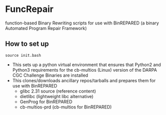 # FuncRepair
function-based Binary Rewriting scripts for use with BinREPARED (a binary Automated Program Repair Framework)

## How to set up
`source init.bash` 
* This sets up a python virtual environment that ensures that Python2 and Python3 requirements for the cb-multios (Linux) version of the DARPA CGC Challenge Binaries are installed
* This clones/downloads ancillary repos/tarballs and prepares them for use with BinREPARED
  * glibc 2.31 source (reference content)
  * dietlibc (lightweight libc alternative)
  * GenProg for BinREPARED
  * cb-multios-prd (cb-multios for BinREPARED)
